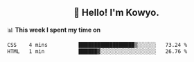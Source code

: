 <h2 align="center">👋 Hello! I'm Kowyo.</h2>

📊 **This week I spent my time on**
<!--START_SECTION:waka-->

```txt
CSS    4 mins          ██████████████████▒░░░░░░   73.24 %
HTML   1 min           ██████▓░░░░░░░░░░░░░░░░░░   26.76 %
```

<!--END_SECTION:waka-->


